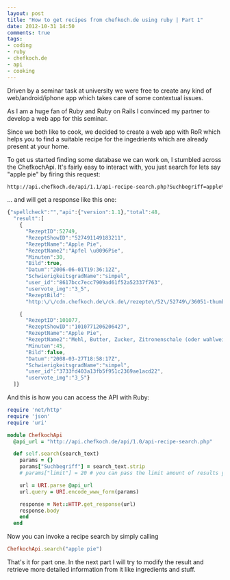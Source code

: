 ```yaml
---
layout: post
title: "How to get recipes from chefkoch.de using ruby | Part 1"
date: 2012-10-31 14:50
comments: true
tags:
- coding
- ruby
- chefkoch.de
- api
- cooking
---
```


Driven by a seminar task at university we were free to create any kind of web/android/iphone app which takes care of
some contextual issues.

As I am a huge fan of Ruby and Ruby on Rails I convinced my partner to develop a web app for this seminar.

Since we both like to cook, we decided to create a web app with RoR which helps you to find a suitable recipe for
the ingedrients which are already present at your home.

To get us started finding some database we can work on, I stumbled across the ChefkochApi.
It's fairly easy to interact with, you just search for lets say "apple pie" by firing this request:

``` bash
http://api.chefkoch.de/api/1.1/api-recipe-search.php?Suchbegriff=apple%20pie&i=0&z=1&m=0&o=0&t=&limit=2
```

... and will get a response like this one:

``` javascript
{"spellcheck":"","api":{"version":1.1},"total":48,
  "result":[
    {
      "RezeptID":52749,
      "RezeptShowID":"527491149183211",
      "RezeptName":"Apple Pie",
      "RezeptName2":"Apfel \u0096Pie",
      "Minuten":30,
      "Bild":true,
      "Datum":"2006-06-01T19:36:12Z",
      "SchwierigkeitsgradName":"simpel",
      "user_id":"8617bcc7ecc7909ad61f52a52337f763",
      "uservote_img":"3_5",
      "RezeptBild":
      "http:\/\/cdn.chefkoch.de\/ck.de\/rezepte\/52\/52749\/36051-thumbfix-apple-pie.jpg"},

    {
      "RezeptID":101077,
      "RezeptShowID":"1010771206206427",
      "RezeptName":"Apple Pie",
      "RezeptName2":"Mehl, Butter, Zucker, Zitronenschale (oder wahlweise eine Packung Citroback), Salz und die Eigelbe mischen und zu einem Teig ...",
      "Minuten":45,
      "Bild":false,
      "Datum":"2008-03-27T18:58:17Z",
      "SchwierigkeitsgradName":"simpel",
      "user_id":"3733fd403a13fb5f951c2369ae1acd22",
      "uservote_img":"3_5"}
  ]}
```
And this is how you can access the API with Ruby:

``` ruby
require 'net/http'
require 'json'
require 'uri'

module ChefkochApi
  @api_url = "http://api.chefkoch.de/api/1.0/api-recipe-search.php"

  def self.search(search_text)
    params = {}
    params["Suchbegriff"] = search_text.strip
    # params["limit"] = 20 # you can pass the limit amount of results you like to receive

    url = URI.parse @api_url
    url.query = URI.encode_www_form(params)

    response = Net::HTTP.get_response(url)
    response.body
    end
  end
```

Now you can invoke a recipe search by simply calling

``` ruby
ChefkochApi.search("apple pie")
```

That's it for part one. In the next part I will try to modify the result and retrieve more detailed information from it like
ingredients and stuff.

